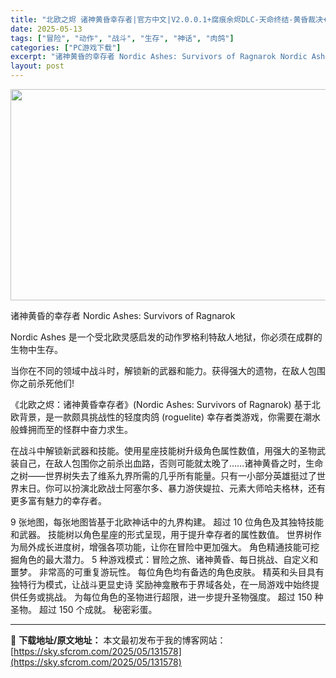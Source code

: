 ```yaml
---
title: "北欧之烬 诸神黄昏幸存者|官方中文|V2.0.0.1+腐痕余烬DLC-天命终结-黄昏裁决+全DLC|解压即撸|"
date: 2025-05-13
tags: ["冒险", "动作", "战斗", "生存", "神话", "肉鸽"]
categories: ["PC游戏下载"]
excerpt: "诸神黄昏的幸存者 Nordic Ashes: Survivors of Ragnarok Nordic Ashes 是一个受北欧灵感启发的动作罗格利特敌人地狱，你必须在成群的生物中生存。 当你在不同的领域中战斗时，解锁新的武器和能力。获得强大的遗物，在敌人包围你之前杀死他们! 《北欧之烬：诸神黄昏幸&hellip;"
layout: post
---
```


<img src="https://sky.sfcrom.com/wp-content/uploads/2025/05/2025051301475130.webp" alt="" width="600" height="338" class="aligncenter size-full wp-image-131579" />

诸神黄昏的幸存者 Nordic Ashes: Survivors of Ragnarok

Nordic Ashes 是一个受北欧灵感启发的动作罗格利特敌人地狱，你必须在成群的生物中生存。

当你在不同的领域中战斗时，解锁新的武器和能力。获得强大的遗物，在敌人包围你之前杀死他们!

《北欧之烬：诸神黄昏幸存者》(Nordic Ashes: Survivors of Ragnarok) 基于北欧背景，是一款颇具挑战性的轻度肉鸽 (roguelite) 幸存者类游戏，你需要在潮水般蜂拥而至的怪群中奋力求生。

在战斗中解锁新武器和技能。使用星座技能树升级角色属性数值，用强大的圣物武装自己，在敌人包围你之前杀出血路，否则可能就太晚了……诸神黄昏之时，生命之树——世界树失去了维系九界所需的几乎所有能量。只有一小部分英雄挺过了世界末日。你可以扮演北欧战士阿塞尔多、暴力游侠媞拉、元素大师哈夫格林，还有更多富有魅力的幸存者。

9 张地图，每张地图皆基于北欧神话中的九界构建。
超过 10 位角色及其独特技能和武器。
技能树以角色星座的形式呈现，用于提升幸存者的属性数值。
世界树作为局外成长进度树，增强各项功能，让你在冒险中更加强大。
角色精通技能可挖掘角色的最大潜力。
5 种游戏模式：冒险之旅、诸神黄昏、每日挑战、自定义和噩梦。
非常高的可重复游玩性。
每位角色均有备选的角色皮肤。
精英和头目具有独特行为模式，让战斗更显史诗
奖励神龛散布于界域各处，在一局游戏中始终提供任务或挑战。
为每位角色的圣物进行超限，进一步提升圣物强度。
超过 150 种圣物。
超过 150 个成就。
秘密彩蛋。

---
📖 **下载地址/原文地址：** 本文最初发布于我的博客网站：[https://sky.sfcrom.com/2025/05/131578](https://sky.sfcrom.com/2025/05/131578)
